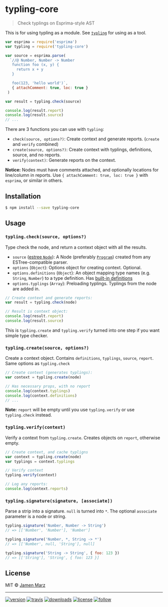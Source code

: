 # typling-core

> Check typlings on Esprima-style AST

This is for using typling as a module.  See [`typling`](https://github.com/jamen/typling) for using as a tool.

```js
var esprima = require('esprima')
var typling = require('typling-core')

var source = esprima.parse(
  `//@ Number, Number -> Number
   function foo (x, y) {
     return x + y
   }

   foo(123, 'hello world')`,
   { attachComment: true, loc: true }
 )

var result = typling.check(source)

console.log(result.report)
console.log(result.source)
// ...
```

There are 3 functions you can use with `typling`:

 - `check(source, options?)`: Create context and generate reports. (`create` and `verify` combined)
 - `create(source, options?)`: Create context with typlings, definitions, source, and no reports.
 - `verify(context)`: Generate reports on the context.

**Notice:** Nodes must have comments attached, and optionally locations for line/column in reports.  Use `{ attachComment: true, loc: true }` with `esprima`, or similar in others.

## Installation

```sh
$ npm install --save typling-core
```

## Usage

### `typling.check(source, options?)`

Type check the node, and return a context object with all the results.

- `source` ([estree `Node`](https://github.com/estree/estree/blob/master/es5.md#node-objects)): A Node (preferably [`Program`](https://github.com/estree/estree/blob/master/es5.md#programs)) created from any ESTree-compatible parser.
- `options` (`Object`): Options object for creating context.  Optional.
- `options.definitions` (`Object`): An object mapping type names (e.g. `String`, `Number`) to a type definition. Has [built-in definitions](lib/defs/)
- `options.typlings` (`Array`): Preloading typlings.  Typlings from the node are added in.

```js
// Create context and generate reports:
var result = typling.check(node)

// Result is context object:
console.log(result.report)
console.log(result.source)
```

This is `typling.create` and `typling.verify` turned into one step if you want simple type checker.

### `typling.create(source, options?)`

Create a context object.  Contains `definitions`, `typlings`, `source`, `report`.  Same options as `typling.check`

```js
// Create context (generates typlings):
var context = typling.create(node)

// Has necessary props, with no report
console.log(context.typlings)
console.log(context.definitions)
// ...
```

**Note:** `report` will be empty until you use `typling.verify` or use `typling.check` instead.

### `typling.verify(context)`

Verify a context from `typling.create`. Creates objects on `report`, otherwise empty.

```js
// Create context, and cache typligns
var context = typling.create(node)
var typlings = context.typlings

// Verify context
typling.verify(context)

// Log any reports:
console.log(context.reports)
```

### `typling.signature(signature, [associate])`

Parse a strip into a signature.  `null` is turned into `*`.  The optional `associate` parameter is a node or string.

```js
typling.signature('Number, Number -> String')
// => [['Number', 'Number'], 'Number']

typling.signature('Number, *, String -> *')
// => [['Number', null, 'String'], null]

typling.signature('String -> String', { foo: 123 })
// => [['String'], 'String', { foo: 123 }]
```

## License

MIT © [Jamen Marz](https://git.io/jamen)

---

[![version](https://img.shields.io/npm/v/typling-core.svg?style=flat-square)][package] [![travis](https://img.shields.io/travis/jamen/typling-core.svg?style=flat-square)](https://travis-ci.org/jamen/typling-core) [![downloads](https://img.shields.io/npm/dt/typling-core.svg?style=flat-square)][package] [![license](https://img.shields.io/npm/l/express.svg?style=flat-square)][package] [![follow](https://img.shields.io/github/followers/jamen.svg?style=social&label=Follow)](https://github.com/jamen)

[package]: https://npmjs.org/package/typling-core
